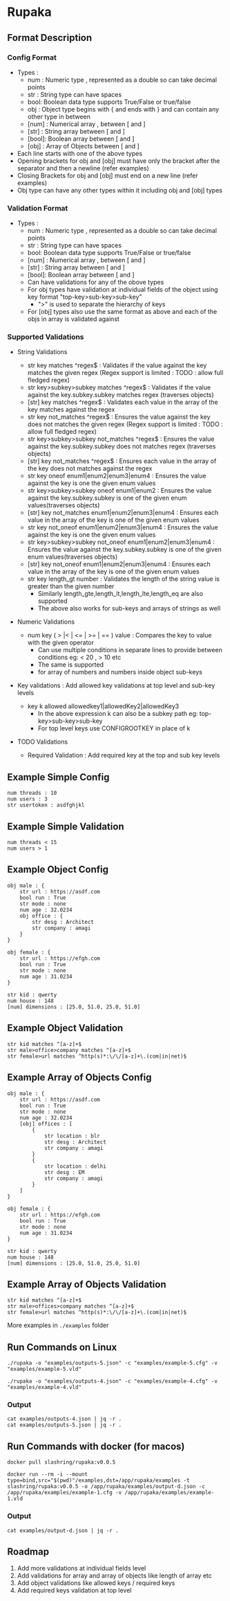 # Rupaka

## Format Description 

### Config Format 
- Types : 
  - num :  Numeric type , represented as a double so can take decimal points
  - str :  String type can have spaces 
  - bool:  Boolean data type supports True/False or true/false
  - obj :  Object type begins with { and ends with } and can contain any other type in between
  - [num] : Numerical array , between [ and ]
  - [str] : String array between [ and ]
  - [bool]: Boolean array between [ and ]
  - [obj] : Array of Objects between [ and ]
- Each line starts with one of the above types 
- Opening brackets for obj and [obj] must have only the bracket after the separator and then a newline (refer examples)
- Closing Brackets for obj and [obj] must end on a new line (refer examples)
- Obj type can have any other types within it including obj and [obj] types

### Validation Format
- Types : 
  - num :  Numeric type , represented as a double so can take decimal points
  - str :  String type can have spaces 
  - bool:  Boolean data type supports True/False or true/false
  - [num] : Numerical array , between [ and ]
  - [str] : String array between [ and ]
  - [bool]: Boolean array between [ and ]
  - Can have validations for any of the obove types 
  - For obj types have validation at individual fields of the object using key format "top-key>sub-key>sub-key"
    - ">" is used to separate the hierarchy of keys
  - For [obj] types also use the same format as above and each of the objs in array is validated against


### Supported Validations

- String Validations
  - str key matches ^regex$ : Validates if the value against the key matches the given regex (Regex support is limited : TODO : allow full fledged regex)
  - str key>subkey>subkey matches ^regex$ : Validates if the value against the key.subkey.subkey matches regex (traverses objects)
  - [str] key matches ^regex$ : Validates each value in the array of the key matches against the regex 
  - str key not_matches ^regex$ : Ensures the value against the key does not matches the given regex (Regex support is limited : TODO : allow full fledged regex)
  - str key>subkey>subkey not_matches ^regex$ : Ensures the value against the key.subkey.subkey does not matches regex (traverses objects)
  - [str] key not_matches ^regex$ : Ensures each value in the array of the key does not matches against the regex 
  - str key oneof enum1|enum2|enum3|enum4 : Ensures the value against the key is one the given enum values
  - str key>subkey>subkey oneof enum1|enum2 : Ensures the value against the key.subkey.subkey is one of the given enum values(traverses objects)
  - [str] key not_matches enum1|enum2|enum3|enum4 : Ensures each value in the array of the key is one of the given enum values 
  - str key not_oneof enum1|enum2|enum3|enum4 : Ensures the value against the key is one the given enum values
  - str key>subkey>subkey not_oneof enum1|enum2|enum3|enum4 : Ensures the value against the key.subkey.subkey is one of the given enum values(traverses objects)
  - [str] key not_oneof enum1|enum2|enum3|enum4 : Ensures each value in the array of the key is one of the given enum values 
  - str key length_gt number : Validates the length of the string value is greater than the given number
    - Similarly length_gte,length_lt,length_lte,length_eq are also supported
    - The above also works for sub-keys and arrays of strings as well
- Numeric Validations 
  - num key ( > |< | <= | >= | == ) value : Compares the key to value with the given operator
    - Can use multiple conditions in separate lines to provide between conditions eg: < 20 , > 10 etc
    - The same is supported
    - for array of numbers and numbers inside object sub-keys

- Key validations : Add allowed key validations at top level and sub-key levels
  - key k allowed allowedkey1|allowedKey2|allowedKey3
    - In the above expression k can also be a subkey path eg: top-key>sub-key>sub-key
    - For top level keys use CONFIGROOTKEY in place of k

- TODO Validations 
  - Required Validation : Add required key at the top and sub key levels  

## Example Simple Config 

```
num threads : 10
num users : 3
str usertoken : asdfghjkl
```

## Example Simple Validation 

```
num threads < 15
num users > 1

```


## Example Object Config 

```
obj male : {
    str url : https://asdf.com
    bool run : True
    str mode : none
    num age : 32.0234
    obj office : {
        str desg : Architect
        str company : amagi
    }
}

obj female : {
    str url : https://efgh.com
    bool run : True
    str mode : none
    num age : 31.0234
}

str kid : qwerty
num house : 148
[num] dimensions : [25.0, 51.0, 25.0, 51.0]
```

## Example Object Validation 

```
str kid matches ^[a-z]+$
str male>office>company matches ^[a-z]+$
str female>url matches ^http(s)*:\/\/[a-z]+\.(com|in|net)$
```

## Example Array of Objects Config 

```
obj male : {
    str url : https://asdf.com
    bool run : True
    str mode : none
    num age : 32.0234
    [obj] offices : [
        {
            str location : blr
            str desg : Architect
            str company : amagi
        }
        {
            str location : delhi
            str desg : EM
            str company : amagi
        }
    ]
}

obj female : {
    str url : https://efgh.com
    bool run : True
    str mode : none
    num age : 31.0234
}

str kid : qwerty
num house : 148
[num] dimensions : [25.0, 51.0, 25.0, 51.0]
```

## Example Array of Objects Validation 

```
str kid matches ^[a-z]+$
str male>offices>company matches ^[a-z]+$
str female>url matches ^http(s)*:\/\/[a-z]+\.(com|in|net)$
```

More examples in ```./examples``` folder

## Run Commands on Linux

```
./rupaka -o "examples/outputs-5.json" -c "examples/example-5.cfg" -v "examples/example-5.vld"
```

```
./rupaka -o "examples/outputs-4.json" -c "examples/example-4.cfg" -v "examples/example-4.vld"
``` 


### Output 

```
cat examples/outputs-4.json | jq -r .
cat examples/outputs-5.json | jq -r .
```

## Run Commands with docker (for macos)

```
docker pull slashring/rupaka:v0.0.5
```

```
docker run --rm -i --mount type=bind,src="$(pwd)"/examples,dst=/app/rupaka/examples -t slashring/rupaka:v0.0.5 -o /app/rupaka/examples/output-d.json -c /app/rupaka/examples/example-1.cfg -v /app/rupaka/examples/example-1.vld
```

### Output 

```
cat examples/output-d.json | jq -r .
```

## Roadmap 

1. Add more validations at individual fields level
2. Add validations for array and array of objects like length of array etc
3. Add object validations like allowed keys / required keys 
4. Add required keys validation at top level


